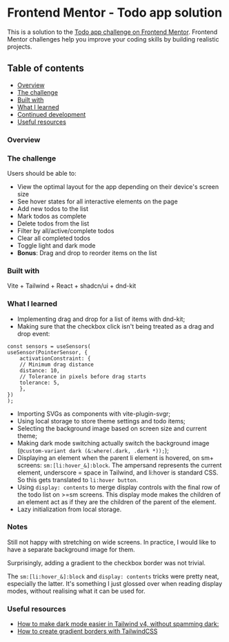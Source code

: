 # Frontend Mentor - Todo app solution

This is a solution to the [Todo app challenge on Frontend Mentor](https://www.frontendmentor.io/challenges/todo-app-Su1_KokOW). Frontend Mentor challenges help you improve your coding skills by building realistic projects.

## Table of contents

- [Overview](#overview)
- [The challenge](#the-challenge)
- [Built with](#built-with)
- [What I learned](#what-i-learned)
- [Continued development](#continued-development)
- [Useful resources](#useful-resources)

### Overview

### The challenge

Users should be able to:

- View the optimal layout for the app depending on their device's screen size
- See hover states for all interactive elements on the page
- Add new todos to the list
- Mark todos as complete
- Delete todos from the list
- Filter by all/active/complete todos
- Clear all completed todos
- Toggle light and dark mode
- **Bonus**: Drag and drop to reorder items on the list

### Built with

Vite + Tailwind + React + shadcn/ui + dnd-kit

### What I learned

- Implementing drag and drop for a list of items with dnd-kit;
- Making sure that the checkbox click isn't being treated as a drag and drop event:

```(tsx)
const sensors = useSensors(
useSensor(PointerSensor, {
    activationConstraint: {
    // Minimum drag distance
    distance: 10,
    // Tolerance in pixels before drag starts
    tolerance: 5,
    },
})
);
```

- Importing SVGs as components with vite-plugin-svgr;
- Using local storage to store theme settings and todo items;
- Selecting the background image based on screen size and current theme;
- Making dark mode switching actually switch the background image (`@custom-variant dark (&:where(.dark, .dark *));`);
- Displaying an element when the parent li element is hovered, on sm+ screens: `sm:[li:hover_&]:block`. The ampersand represents the current element, underscore = space in Tailwind, and li:hover is standard CSS. So this gets translated to `li:hover button`.
- Using `display: contents` to merge display controls with the final row of the todo list on >=sm screens. This display mode makes the children of an element act as if they are the children of the parent of the element.
- Lazy initialization from local storage.

### Notes

Still not happy with stretching on wide screens. In practice, I would like to have a separate background image for them.

Surprisingly, adding a gradient to the checkbox border was not trivial.

The `sm:[li:hover_&]:block` and `display: contents` tricks were pretty neat, especially the latter. It's something I just glossed over when reading display modes, without realising what it can be used for.

### Useful resources

- [How to make dark mode easier in Tailwind v4, without spamming dark:](https://www.reddit.com/r/tailwindcss/comments/1jvi5ip/how_to_make_dark_mode_easier_in_tailwind_v4/)
- [How to create gradient borders with TailwindCSS](https://dev.to/tailus/how-to-create-gradient-borders-with-tailwindcss-4gk2)
